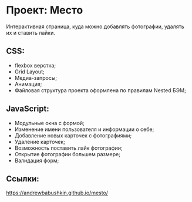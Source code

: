 # Проект: Место

Интерактивная страница, куда можно добавлять фотографии, удалять их и ставить лайки.

## CSS:

- flexbox верстка;
- Grid Layout;
- Медиа-запросы;
- Анимация;
- Файловая структура проекта оформлена по правилам Nested БЭМ;

## JavaScript:

- Модульные окна с формой;
- Изменение имени пользователя и информации о себе;
- Добавление новых карточек с фотографиями;
- Удаление карточек;
- Возможность поставить лайк фотографии;
- Открытие фотографии большем размере;
- Валидация форм;

## Ссылки:

https://andrewbabushkin.github.io/mesto/
